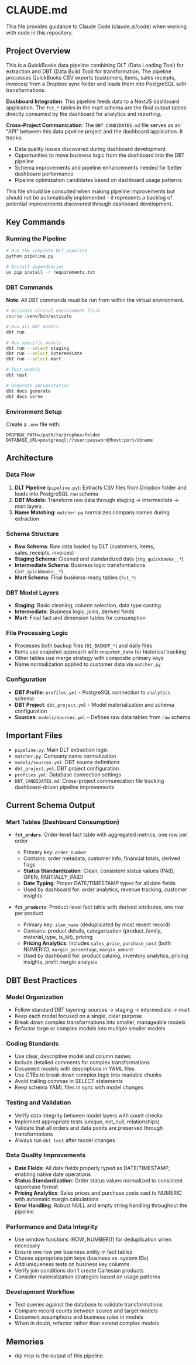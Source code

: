 # CLAUDE.md

This file provides guidance to Claude Code (claude.ai/code) when working with code in this repository.

## Project Overview

This is a QuickBooks data pipeline combining DLT (Data Loading Tool) for extraction and DBT (Data Build Tool) for transformation. The pipeline processes QuickBooks CSV exports (customers, items, sales receipts, invoices) from a Dropbox sync folder and loads them into PostgreSQL with transformations.

**Dashboard Integration**: This pipeline feeds data to a NextJS dashboard application. The `fct_*` tables in the mart schema are the final output tables directly consumed by the dashboard for analytics and reporting.

**Cross-Project Communication**: The `DBT_CANDIDATES.md` file serves as an "API" between this data pipeline project and the dashboard application. It tracks:
- Data quality issues discovered during dashboard development
- Opportunities to move business logic from the dashboard into the DBT pipeline
- Schema improvements and pipeline enhancements needed for better dashboard performance
- Pipeline optimization candidates based on dashboard usage patterns

This file should be consulted when making pipeline improvements but should not be automatically implemented - it represents a backlog of potential improvements discovered through dashboard development.

## Key Commands

### Running the Pipeline
```bash
# Run the complete DLT pipeline
python pipeline.py

# Install dependencies
uv pip install -r requirements.txt
```

### DBT Commands
**Note**: All DBT commands must be run from within the virtual environment.

```bash
# Activate virtual environment first
source .venv/bin/activate

# Run all DBT models
dbt run

# Run specific models
dbt run --select staging
dbt run --select intermediate
dbt run --select mart

# Test models
dbt test

# Generate documentation
dbt docs generate
dbt docs serve
```

### Environment Setup
Create a `.env` file with:
```
DROPBOX_PATH=/path/to/dropbox/folder
DATABASE_URL=postgresql://user:password@host:port/dbname
```

## Architecture

### Data Flow
1. **DLT Pipeline** (`pipeline.py`): Extracts CSV files from Dropbox folder and loads into PostgreSQL `raw` schema
2. **DBT Models**: Transform raw data through staging → intermediate → mart layers
3. **Name Matching**: `matcher.py` normalizes company names during extraction

### Schema Structure
- **Raw Schema**: Raw data loaded by DLT (customers, items, sales_receipts, invoices)
- **Staging Schema**: Cleaned and standardized data (`stg_quickbooks__*`)
- **Intermediate Schema**: Business logic transformations (`int_quickbooks__*`)
- **Mart Schema**: Final business-ready tables (`fct_*`)

### DBT Model Layers
- **Staging**: Basic cleaning, column selection, data type casting
- **Intermediate**: Business logic, joins, derived fields
- **Mart**: Final fact and dimension tables for consumption

### File Processing Logic
- Processes both backup files (`01_BACKUP_*`) and daily files
- Items use snapshot approach with `snapshot_date` for historical tracking
- Other tables use merge strategy with composite primary keys
- Name normalization applied to customer data via `matcher.py`

### Configuration
- **DBT Profile**: `profiles.yml` - PostgreSQL connection to `analytics` schema
- **DBT Project**: `dbt_project.yml` - Model materialization and schema configuration
- **Sources**: `models/sources.yml` - Defines raw data tables from `raw` schema

## Important Files
- `pipeline.py`: Main DLT extraction logic
- `matcher.py`: Company name normalization
- `models/sources.yml`: DBT source definitions
- `dbt_project.yml`: DBT project configuration
- `profiles.yml`: Database connection settings
- `DBT_CANDIDATES.md`: Cross-project communication file tracking dashboard-driven pipeline improvements

## Current Schema Output

### Mart Tables (Dashboard Consumption)
- **`fct_orders`**: Order-level fact table with aggregated metrics, one row per order
  - Primary key: `order_number`
  - Contains: order metadata, customer info, financial totals, derived flags
  - **Status Standardization**: Clean, consistent status values (PAID, OPEN, PARTIALLY_PAID)
  - **Date Typing**: Proper DATE/TIMESTAMP types for all date fields
  - Used by dashboard for: order analytics, revenue tracking, customer insights

- **`fct_products`**: Product-level fact table with derived attributes, one row per product
  - Primary key: `item_name` (deduplicated by most recent record)
  - Contains: product details, categorization (product_family, material_type, is_kit), pricing
  - **Pricing Analytics**: Includes `sales_price`, `purchase_cost` (both NUMERIC), `margin_percentage`, `margin_amount`
  - Used by dashboard for: product catalog, inventory analytics, pricing insights, profit margin analysis

## DBT Best Practices

### Model Organization
- Follow standard DBT layering: sources → staging → intermediate → mart
- Keep each model focused on a single, clear purpose
- Break down complex transformations into smaller, manageable models
- Refactor large or complex models into multiple smaller models

### Coding Standards
- Use clear, descriptive model and column names
- Include detailed comments for complex transformations
- Document models with descriptions in YAML files
- Use CTEs to break down complex logic into readable chunks
- Avoid trailing commas in SELECT statements
- Keep schema YAML files in sync with model changes

### Testing and Validation
- Verify data integrity between model layers with count checks
- Implement appropriate tests (unique, not_null, relationships)
- Validate that all orders and data points are preserved through transformations
- Always run `dbt test` after model changes

### Data Quality Improvements
- **Date Fields**: All date fields properly typed as DATE/TIMESTAMP, enabling native date operations
- **Status Standardization**: Order status values normalized to consistent uppercase format
- **Pricing Analytics**: Sales prices and purchase costs cast to NUMERIC with automatic margin calculations
- **Error Handling**: Robust NULL and empty string handling throughout the pipeline

### Performance and Data Integrity
- Use window functions (ROW_NUMBER()) for deduplication when necessary
- Ensure one row per business entity in fact tables
- Choose appropriate join keys (business vs. system IDs)
- Add uniqueness tests on business key columns
- Verify join conditions don't create Cartesian products
- Consider materialization strategies based on usage patterns

### Development Workflow
- Test queries against the database to validate transformations
- Compare record counts between source and target models
- Document assumptions and business rules in models
- When in doubt, refactor rather than extend complex models

## Memories
- dqi mcp is the output of this pipeline.